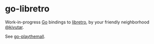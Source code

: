 # go-libretro

Work-in-progress [Go](https://golang.org/) bindings to [libretro](https://github.com/libretro/), by your friendly neighborhood [@kivutar](https://github.com/kivutar).

See [go-playthemall](https://github.com/kivutar/go-playthemall).